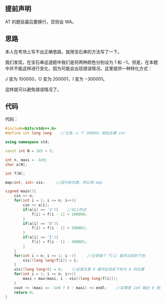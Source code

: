 ## 提前声明

AT 的题目最后要换行，否则会 WA。

## 思路

本人在考场上写不出正确思路，就用宝石串的方法写了一下。

我们发现，在宝石串这道题中我们是将两种颜色分别设为 $1$ 和 $-1$。但是，在本题中并不能这样进行变化，因为可能会出现错误情况。这里提供一种转化方式：

J 变为 $100000$，O 变为 $200001$，I 变为 $-300001$。

这样就可以避免错误情况了。

## 代码

代码：

```cpp
#include<bits/stdc++.h>
#define int long long    //注意，n 个 200001 相加会爆 int

using namespace std;

const int N = 2e5 + 5;

int n, maxi = -1e9;
char a[N];

int f[N];

map<int, int> vis;     //因为有负数，所以用 map

signed main(){
	cin >> n;
	for(int i = 1; i <= n; i++){
		cin >> a[i];
		if(a[i] == 'J'){    //如上所述
			f[i] = f[i - 1] + 100000;
		}
		if(a[i] == 'O'){
			f[i] = f[i - 1] + 200001;
		}
		if(a[i] == 'I'){
			f[i] = f[i - 1] - 300001;
		}
	}
	for(int i = n; i >= 1; i--){     //记录每个 f[i] 最早出现的下标
		vis[(long long)f[i]] = i;
	}
	vis[(long long)0] = 0;    //这里注意 0 最早出现在下标为 0 的位置
	for(int i = 1; i <= n; i++){
		maxi = max(maxi, i - vis[(long long)f[i]]);
	}
	cout << (maxi == -1e9 ? 0 : maxi) << endl;    //如果是 1e9 输出 0 就行了（其实不写也没关系）
	return 0;
}
```